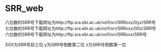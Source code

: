 # SRR_web
八位数的SRR号下载网址为http://ftp.sra.ebi.ac.uk/vol1/srr/SRRxxx/0yz/SRR号
七位数的SRR号下载网址为http://ftp.sra.ebi.ac.uk/vol1/srr/SRRxxx/00z/SRR号
六位数的SRR号下载网址为http://ftp.sra.ebi.ac.uk/vol1/srr/SRRxxx/SRR号

XXX为SRR号前三位
y为SRR号倒数第二位
z为SRR号倒数第一位
